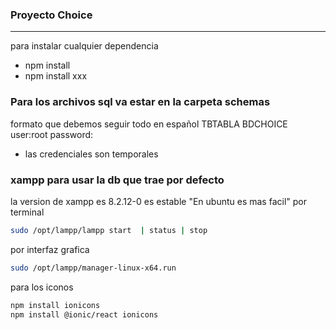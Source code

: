 ### Proyecto Choice
***
para instalar cualquier dependencia

* npm install
* npm install xxx

### Para los archivos sql va estar en la carpeta schemas
formato que debemos seguir todo en español
TBTABLA
BDCHOICE
user:root
password:

* las credenciales son temporales

### xampp para usar la db que trae por defecto
la version de xampp es 8.2.12-0 es estable "En ubuntu es mas facil"
por terminal

```bash
sudo /opt/lampp/lampp start  | status | stop
```

por interfaz grafica


 ```bash
 sudo /opt/lampp/manager-linux-x64.run
 ```
 para los iconos
 ```bash
 npm install ionicons
 npm install @ionic/react ionicons

 